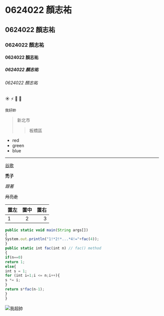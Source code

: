 # 0624022 顏志祐

## 0624022 顏志祐

### 0624022 顏志祐

#### 0624022 顏志祐

##### 0624022 顏志祐

###### 0624022 顏志祐

:sunny:
:zap:
:horse:
:cow2:

```我好帥```
>新北市
>>板橋區


* red
* green
* blue

***
[谷歌](https://www.google.com.tw/)

**禿子**

*跟著*

~~月亮走~~

|置左   |  置中   | 置右 |
|:------|:------:|-----:|
|1|2|3|

```js
public static void main(String args[])
{
System.out.println("1!*2!*...*4!="+fac(4));
}
public static int fac(int n) // fac() method
{
if(n==0) 
return 1;
else{
int s = 1;
for (int i=1;i <= n;i++){
s *= i;
}
return s*fac(n-1); 
}
}
```

![我超帥](free.jpg "高科大")

